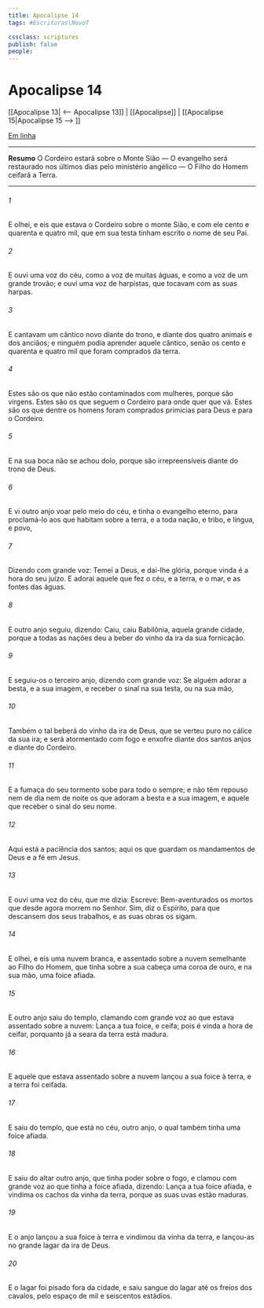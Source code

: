 ```yaml
---
title: Apocalipse 14
tags: #Escrituras\NovoT

cssclass: scriptures
publish: false
people:
---
```


# Apocalipse 14
[[Apocalipse 13| <-- Apocalipse 13]] | [[Apocalipse]] | [[Apocalipse 15|Apocalipse 15 --> ]]

[Em linha](https://churchofjesuschrist.org/study/scriptures/nt/rev/14?lang=por)

---
__Resumo__
O Cordeiro estará sobre o Monte Sião — O evangelho será restaurado nos últimos dias pelo ministério angélico — O Filho do Homem ceifará a Terra.

---
###### 1 
E olhei, e eis que estava o Cordeiro sobre o monte Sião, e com ele cento e quarenta e quatro mil, que em sua testa tinham escrito o nome de seu Pai.

###### 2 
E ouvi uma voz do céu, como a voz de muitas águas, e como a voz de um grande trovão; e ouvi uma voz de harpistas, que tocavam com as suas harpas.

###### 3 
E cantavam um cântico novo diante do trono, e diante dos quatro animais e dos anciãos; e ninguém podia aprender aquele cântico, senão os cento e quarenta e quatro mil que foram comprados da terra.

###### 4 
Estes são os que não estão contaminados com mulheres, porque são virgens. Estes são os que seguem o Cordeiro para onde quer que vá. Estes são os que dentre os homens foram comprados  primícias para Deus e para o Cordeiro.

###### 5 
E na sua boca não se achou dolo, porque são irrepreensíveis diante do trono de Deus.

###### 6 
E vi outro anjo voar pelo meio do céu, e tinha o evangelho eterno, para proclamá-lo aos que habitam sobre a terra, e a toda nação, e tribo, e língua, e povo,

###### 7 
Dizendo com grande voz: Temei a Deus, e dai-lhe glória, porque vinda é a hora do seu juízo. E adorai aquele que fez o céu, e a terra, e o mar, e as fontes das águas.

###### 8 
E outro anjo seguiu, dizendo: Caiu, caiu Babilônia, aquela grande cidade, porque a todas as nações deu a beber do vinho da ira da sua fornicação.

###### 9 
E seguiu-os o terceiro anjo, dizendo com grande voz: Se alguém adorar a besta, e a sua imagem, e receber o sinal na sua testa, ou na sua mão,

###### 10 
Também o tal beberá do vinho da ira de Deus, que se verteu puro no cálice da sua ira; e será atormentado com fogo e enxofre diante dos santos anjos e diante do Cordeiro.

###### 11 
E a fumaça do seu tormento sobe para todo o sempre; e não têm repouso nem de dia nem de noite os que adoram a besta e a sua imagem, e aquele que receber o sinal do seu nome.

###### 12 
Aqui está a paciência dos santos; aqui  os que guardam os mandamentos de Deus e a fé em Jesus.

###### 13 
E ouvi uma voz do céu, que me dizia: Escreve: Bem-aventurados os mortos que desde agora morrem no Senhor. Sim, diz o Espírito, para que descansem dos seus trabalhos, e as suas obras os sigam.

###### 14 
E olhei, e eis uma nuvem branca, e assentado sobre a nuvem  semelhante ao Filho do Homem, que tinha sobre a sua cabeça uma coroa de ouro, e na sua mão, uma foice afiada.

###### 15 
E outro anjo saiu do templo, clamando com grande voz ao que estava assentado sobre a nuvem: Lança a tua foice, e ceifa; pois  é vinda a hora de ceifar, porquanto já a seara da terra está madura.

###### 16 
E aquele que estava assentado sobre a nuvem lançou a sua foice à terra, e a terra foi ceifada.

###### 17 
E saiu do templo, que está no céu, outro anjo, o qual também tinha uma foice afiada.

###### 18 
E saiu do altar outro anjo, que tinha poder sobre o fogo, e clamou com grande voz ao que tinha a foice afiada, dizendo: Lança a tua foice afiada, e vindima os cachos da vinha da terra, porque  as suas uvas estão maduras.

###### 19 
E o anjo lançou a sua foice à terra e vindimou  da vinha da terra, e lançou-as no grande lagar da ira de Deus.

###### 20 
E o lagar foi pisado fora da cidade, e saiu sangue do lagar até os freios dos cavalos, pelo espaço de mil e seiscentos estádios.

